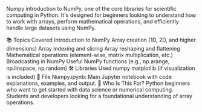 Numpy
introduction to NumPy, one of the core libraries for scientific computing in Python. It's designed for beginners looking to understand how to work with arrays, perform mathematical operations, and efficiently handle large datasets using NumPy.

📚 Topics Covered
Introduction to NumPy
Array creation (1D, 2D, and higher dimensions)
Array indexing and slicing
Array reshaping and flattening
Mathematical operations (element-wise, matrix multiplication, etc.)
Broadcasting in NumPy
Useful NumPy functions (e.g., np.arange, np.linspace, np.random)
🛠️ Libraries Used
numpy
matplotlib (if visualization is included)
📁 File
Numpy.ipynb: Main Jupyter notebook with code explanations, examples, and output.
🎯 Who Is This For?
Python beginners who want to get started with data science or numerical computing.
Students and developers looking for a foundational understanding of array operations.
